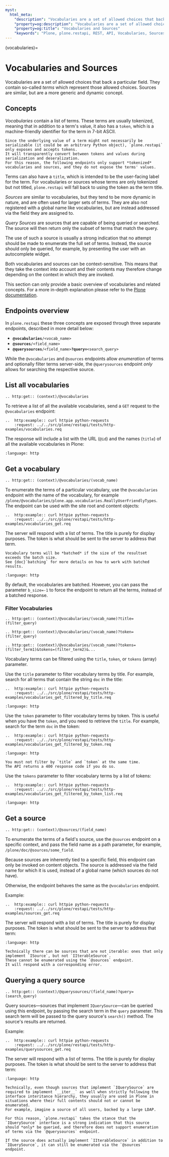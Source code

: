 ```yaml
---
myst:
  html_meta:
    "description": "Vocabularies are a set of allowed choices that back a particular field, whereas sources are similar but usually too large to be enumerated and should be queried such as through an autocomplete."
    "property=og:description": "Vocabularies are a set of allowed choices that back a particular field, whereas sources are similar but usually too large to be enumerated and should be queried such as through an autocomplete."
    "property=og:title": "Vocabularies and Sources"
    "keywords": "Plone, plone.restapi, REST, API, Vocabularies, Sources"
---
```


(vocabularies)=

# Vocabularies and Sources

Vocabularies are a set of allowed choices that back a particular field.
They contain so-called *terms* which represent those allowed choices.
Sources are similar, but are a more generic and dynamic concept.


## Concepts

*Vocabularies* contain a list of terms.
These terms are usually tokenized, meaning that in addition to a term's value, it also has a `token`, which is a machine-friendly identifier for the term in 7-bit ASCII.

```{note}
Since the underlying value of a term might not necessarily be serializable (it could be an arbitrary Python object), `plone.restapi` only exposes and accepts tokens.
It will transparently convert between tokens and values during serialization and deseralization.
For this reason, the following endpoints only support *tokenized* vocabularies and sources, and they do not expose the terms' values.
```

Terms can also have a `title`, which is intended to be the user-facing label for the term.
For vocabularies or sources whose terms are only tokenized but not titled, `plone.restapi` will fall back to using the token as the term title.

*Sources* are similar to vocabularies, but they tend to be more dynamic in nature, and are often used for larger sets of terms.
They are also not registered with a global name like vocabularies, but are instead addressed via the field they are assigned to.

*Query Sources* are sources that are capable of being queried or searched.
The source will then return only the subset of terms that match the query.

The use of such a source is usually a strong indication that no attempt should be made to enumerate the full set of terms.
Instead, the source should only be queried, for example, by presenting the user with an autocomplete widget.

Both vocabularies and sources can be context-sensitive.
This means that they take the context into account and their contents may therefore change depending on the context in which they are invoked.

This section can only provide a basic overview of vocabularies and related concepts.
For a more in-depth explanation please refer to the [Plone documentation](https://docs.plone.org/develop/plone/forms/vocabularies.html).


## Endpoints overview

In `plone.restapi` these three concepts are exposed through three separate endpoints, described in more detail below:

- **`@vocabularies`**`/<vocab_name>`
- **`@sources`**`/<field_name>`
- **`@querysources`**`/<field_name>`**`?query=`**`<search_query>`

While the `@vocabularies` and `@sources` endpoints allow *enumeration* of terms and optionally filter terms server-side, the `@querysources` endpoint *only* allows for searching the respective source.


## List all vocabularies

```{eval-rst}
.. http:get:: (context)/@vocabularies
```

To retrieve a list of all the available vocabularies, send a `GET` request to the `@vocabularies` endpoint:

```{eval-rst}
..  http:example:: curl httpie python-requests
    :request: ../../src/plone/restapi/tests/http-examples/vocabularies.req
```

The response will include a list with the URL (`@id`) and the names (`title`) of all the available vocabularies in Plone:

```{literalinclude} ../../src/plone/restapi/tests/http-examples/vocabularies.resp
:language: http
```


## Get a vocabulary

```{eval-rst}
.. http:get:: (context)/@vocabularies/(vocab_name)
```

To enumerate the terms of a particular vocabulary, use the `@vocabularies` endpoint with the name of the vocabulary, for example `/plone/@vocabularies/plone.app.vocabularies.ReallyUserFriendlyTypes`.
The endpoint can be used with the site root and content objects:

```{eval-rst}
..  http:example:: curl httpie python-requests
    :request: ../../src/plone/restapi/tests/http-examples/vocabularies_get.req
```

The server will respond with a list of terms.
The title is purely for display purposes.
The token is what should be sent to the server to address that term.

```{note}
Vocabulary terms will be *batched* if the size of the resultset exceeds the batch size.
See {doc}`batching` for more details on how to work with batched results.
```

```{literalinclude} ../../src/plone/restapi/tests/http-examples/vocabularies_get.resp
:language: http
```

By default, the vocabularies are batched.
However, you can pass the parameter `b_size=-1` to force the endpoint to return all the terms, instead of a batched response.


### Filter Vocabularies

```{eval-rst}
.. http:get:: (context)/@vocabularies/(vocab_name)?title=(filter_query)
```

```{eval-rst}
.. http:get:: (context)/@vocabularies/(vocab_name)?token=(filter_query)
```

```{eval-rst}
.. http:get:: (context)/@vocabularies/(vocab_name)?tokens=(filter_term1)&tokens=(filter_term2)&...
```

Vocabulary terms can be filtered using the `title`, `token`, or `tokens` (array) parameter.

Use the `title` parameter to filter vocabulary terms by title.
For example, search for all terms that contain the string `doc` in the title:

```{eval-rst}
..  http:example:: curl httpie python-requests
    :request: ../../src/plone/restapi/tests/http-examples/vocabularies_get_filtered_by_title.req
```

```{literalinclude} ../../src/plone/restapi/tests/http-examples/vocabularies_get_filtered_by_title.resp
:language: http
```

Use the `token` parameter to filter vocabulary terms by token.
This is useful when you have the `token`, and you need to retrieve the `title`.
For example, search for the term `doc` in the token:

```{eval-rst}
..  http:example:: curl httpie python-requests
    :request: ../../src/plone/restapi/tests/http-examples/vocabularies_get_filtered_by_token.req
```

```{literalinclude} ../../src/plone/restapi/tests/http-examples/vocabularies_get_filtered_by_token.resp
:language: http
```

```{note}
You must not filter by `title` and `token` at the same time.
The API returns a 400 response code if you do so.
```

Use the `tokens` parameter to filter vocabulary terms by a list of tokens:

```{eval-rst}
..  http:example:: curl httpie python-requests
    :request: ../../src/plone/restapi/tests/http-examples/vocabularies_get_filtered_by_token_list.req
```

```{literalinclude} ../../src/plone/restapi/tests/http-examples/vocabularies_get_filtered_by_token_list.resp
:language: http
```


## Get a source

```{eval-rst}
.. http:get:: (context)/@sources/(field_name)
```

To enumerate the terms of a field's source, use the `@sources` endpoint on a specific context, and pass the field name as a path parameter, for example, `/plone/doc/@sources/some_field`.

Because sources are inherently tied to a specific field, this endpoint can only be invoked on content objects.
The source is addressed via the field name for which it is used, instead of a global name (which sources do not have).

Otherwise, the endpoint behaves the same as the `@vocabularies` endpoint.

Example:

```{eval-rst}
..  http:example:: curl httpie python-requests
    :request: ../../src/plone/restapi/tests/http-examples/sources_get.req
```

The server will respond with a list of terms.
The title is purely for display purposes.
The token is what should be sent to the server to address that term:

```{literalinclude} ../../src/plone/restapi/tests/http-examples/sources_get.resp
:language: http
```

```{note}
Technically there can be sources that are not iterable: ones that only implement `ISource`, but not `IIterableSource`.
These cannot be enumerated using the `@sources` endpoint.
It will respond with a corresponding error.
```


## Querying a query source

```{eval-rst}
.. http:get:: (context)/@querysources/(field_name)?query=(search_query)
```

Query sources—sources that implement `IQuerySource`—can be queried using this endpoint, by passing the search term in the `query` parameter.
This search term will be passed to the query source's `search()` method.
The source's results are returned.

Example:

```{eval-rst}
..  http:example:: curl httpie python-requests
    :request: ../../src/plone/restapi/tests/http-examples/querysources_get.req
```

The server will respond with a list of terms.
The title is purely for display purposes.
The token is what should be sent to the server to address that term:

```{literalinclude} ../../src/plone/restapi/tests/http-examples/querysources_get.resp
:language: http
```

```{note}
Technically, even though sources that implement `IQuerySource` are required to implement `__iter__` as well when strictly following the interface interitance hierarchy, they usually are used in Plone in situations where their full contents should not or cannot be enumerated.
For example, imagine a source of all users, backed by a large LDAP.

For this reason, `plone.restapi` takes the stance that the `IQuerySource` interface is a strong indication that this source should *only* be queried, and therefore does not support enumeration of terms via the `@querysources` endpoint.

If the source does actually implement `IIterableSource` in addition to `IQuerySource`, it can still be enumerated via the `@sources` endpoint.
```
